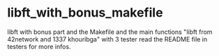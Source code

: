 # libft_with_bonus_makefile
libft with bonus part and the Makefile and the main functions "libft from 42network and 1337 khouribga"
with 3 tester read the README file in testers for more infos.
